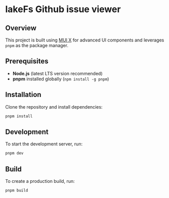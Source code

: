 # lakeFs Github issue viewer

## Overview
This project is built using [MUI X](https://mui.com/x/) for advanced UI components and leverages `pnpm` as the package manager.

## Prerequisites
- **Node.js** (latest LTS version recommended)
- **pnpm** installed globally (`npm install -g pnpm`)

## Installation
Clone the repository and install dependencies:

```sh
pnpm install
```

## Development
To start the development server, run:

```sh
pnpm dev
```

## Build
To create a production build, run:

```sh
pnpm build
```
